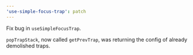 ```yaml
---
'use-simple-focus-trap': patch
---
```


Fix bug in `useSimpleFocusTrap`.

`popTrapStack`, now called `getPrevTrap`, was returning the config of already demolished traps.
